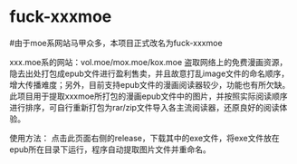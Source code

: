 # fuck-xxxmoe

#由于moe系网站马甲众多，本项目正式改名为fuck-xxxmoe

xxx.moe系的网站：vol.moe/mox.moe/kox.moe 盗取网络上的免费漫画资源，隐去出处打包成epub文件进行盈利售卖，并且故意打乱image文件的命名顺序，增大传播难度；另外，目前支持epub文件的漫画阅读器较少，功能也有所欠缺。
此项目用于提取xxxmoe所打包的漫画epub文件中的图片，并按照实际阅读顺序进行排序，可自行重新打包为rar/zip文件导入各主流阅读器，还原良好的阅读体验。

使用方法：
点击此页面右侧的release，下载其中的exe文件，将exe文件放在epub所在目录下运行，程序自动提取图片文件并重命名。
